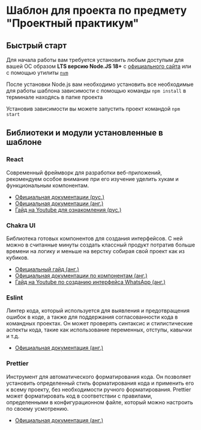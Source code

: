 # Шаблон для проекта по предмету "Проектный практикум"

## Быстрый старт

Для начала работы вам требуется установить любым доступым для вашей ОС образом **LTS версию Node.JS 18+** с [официального сайта](https://nodejs.org/ru) или с помощью утилиты [`nvm`](https://github.com/nvm-sh/nvm)

После установки Node.js вам необходимо установить все необходимые для работы шаблона зависимости с помощью команды `npm install` в терминале находясь в папке проекта

Установив зависимости вы можете запустить проект командой `npm start`

## Библиотеки и модули установленные в шаблоне

### React

Современный фреймворк для разработки веб-приложений, рекомендуем особое внимание при его изучение уделить хукам и функциональным компонентам.

-   [Официальная документации (рус.)](https://ru.legacy.reactjs.org/docs/getting-started.html)
-   [Официальная документации (анг.)](https://react.dev/learn)
-   [Гайд на Youtube для ознакомления (рус.)](https://youtu.be/OJ16BaPC6VI)

### Chakra UI

Библиотека готовых компонентов для создания интерфейсов. С ней можно в считанные минуты создать классный продукт потратив больше времени на логику и меньше на верстку собирая свой проект как из кубиков.

-   [Официальный гайд (анг.)](https://chakra-ui.com/getting-started)
-   [Официальная документации по компонентам (анг.)](https://chakra-ui.com/docs/components)
-   [Гайд на Youtube по созданию интерфейса WhatsApp (анг.)](https://www.youtube.com/watch?v=lKLH6uMYGVk)

### Eslint

Линтер кода, который используется для выявления и предотвращения ошибок в коде, а также для поддержания согласованности кода в командных проектах. Он может проверять синтаксис и стилистические аспекты кода, такие как использование переменных, отступы, кавычки и т.д.

-   [Официальная документация (анг.)](https://eslint.org/docs/latest/use/getting-started)

### Prettier

Инструмент для автоматического форматирования кода. Он позволяет установить определенный стиль форматирования кода и применить его к всему проекту, без необходимости ручного форматирования. Prettier может форматировать код в соответствии с правилами, определенными в конфигурационном файле, который можно настроить по своему усмотрению.

-   [Официальная документация (анг.)](https://prettier.io/docs/en/install.html)
